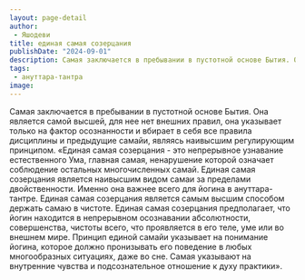 ```yaml
---
layout: page-detail
author:
 - Яшодеви
title: единая самая созерцания
publishDate: "2024-09-01"
description: Самая заключается в пребывании в пустотной основе Бытия. Она является самой высшей, для нее нет внешних правил, она указывает только на фактор осознанности и вбирает в себя все правила дисциплины и предыдущие самайи, являясь наивысшим регулирующим принципом.
tags:
 - ануттара-тантра
image: 
---
```


Самая заключается в пребывании в пустотной основе Бытия. Она является самой высшей, для нее нет внешних правил, она указывает только на фактор осознанности и вбирает в себя все правила дисциплины и предыдущие самайи, являясь наивысшим регулирующим принципом.
	«Единая самая созерцания - это непрерывное узнавание естественного Ума, главная самая, ненарушение которой означает соблюдение остальных многочисленных самай. Единая самая созерцания является наивысшим видом самаи за пределами двойственности. Именно она важнее всего для йогина в ануттара-тантре. Единая самая созерцания является самым высшим способом держать самаю в чистоте. Единая самая созерцания предполагает, что йогин находится в непрерывном осознавании абсолютности, совершенства, чистоты всего, что проявляется в его теле, уме или во внешнем мире. Принцип единой самайи указывает на понимание йогина, которое должно пронизывать его поведение в любых многообразных ситуациях, даже во сне. Самая указывают на внутренние чувства и подсознательное отношение к духу практики».

